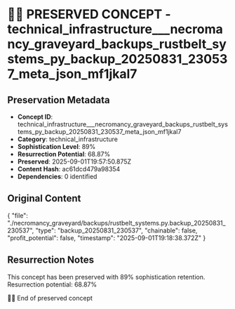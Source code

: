 # 🏴‍☠️ PRESERVED CONCEPT - technical_infrastructure___necromancy_graveyard_backups_rustbelt_systems_py_backup_20250831_230537_meta_json_mf1jkal7

## Preservation Metadata
- **Concept ID**: technical_infrastructure___necromancy_graveyard_backups_rustbelt_systems_py_backup_20250831_230537_meta_json_mf1jkal7
- **Category**: technical_infrastructure
- **Sophistication Level**: 89%
- **Resurrection Potential**: 68.87%
- **Preserved**: 2025-09-01T19:57:50.875Z
- **Content Hash**: ac61dcd479a98354
- **Dependencies**: 0 identified

## Original Content

{
  "file": "./necromancy_graveyard/backups/rustbelt_systems.py.backup_20250831_230537",
  "type": "backup_20250831_230537",
  "chainable": false,
  "profit_potential": false,
  "timestamp": "2025-09-01T19:18:38.372Z"
}

## Resurrection Notes
This concept has been preserved with 89% sophistication retention.
Resurrection potential: 68.87%

🏴‍☠️ End of preserved concept